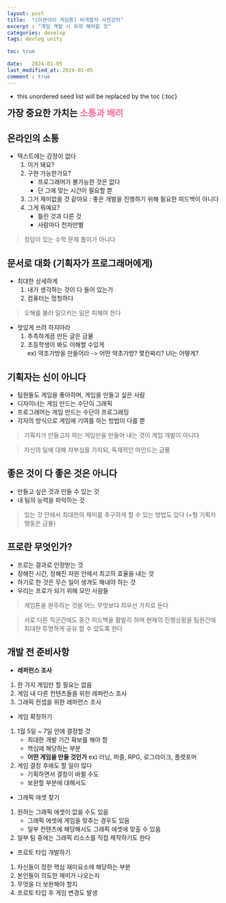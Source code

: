 ```yaml
---
layout: post
title:  "[이븐아이 게임톤] 비개발자 사전강의"
excerpt : "개임 개발 시 유의 해야할 것"
categories: develop
tags: devlog unity

toc: true

date:   2024-01-05
last_modified_at: 2024-01-05
comment : true
---
```


* this unordered seed list will be replaced by the toc
{:toc}  

<span style = "font-size:150%"> __가장 중요한 가치는 <span style="color:#FF6495ED"> 소통과 배려__</span></span>

## 온라인의 소통
 - 텍스트에는 감정이 없다  
    1) 이거 돼요?  
    2) 구현 가능한가요?  
       - 프로그래머가 불가능한 것은 없다  
       - 단 그에 맞는 시간이 필요할 뿐  
    3) 그거 재미없을 것 같아요 : 좋은 개발을 진행하기 위해 필요한 피드백이 아니다    
    4) 그게 뭐예요?  
       - 틀린 것과 다른 것  
       - 사람마다 천차만별  

 > 정답이 있는 수학 문제 풀이가 아니다

## 문서로 대화 (기획자가 프로그래머에게)
 - 최대한 상세하게  
    1) 내가 생각하는 것이 다 들어 있는가  
    2) 컴퓨터는 멍청하다  
 > 오해를 불러 일으키는 일은 피해야 한다  
 - 멋있게 쓰려 하지마라  
    1) 추측하게끔 만든 글은 금물  
    2) 초등학생이 봐도 이해할 수있게  
    ex) 약초가방을 만들어라 -> 어떤 약초가방? 몇칸짜리? UI는 어떻게?  

## 기획자는 신이 아니다  
 - 팀원들도 게임을 좋아하며, 게임을 만들고 싶은 사람  
 - 디자이너는 게임 만드는 수단이 그래픽  
 - 프로그래머는 게임 만드는 수단이 프로그래밍  
 - 각자의 방식으로 게임에 기여를 하는 방법이 다를 뿐  

 > 기획자가 만들고자 하는 게임만을 만들어 내는 것이 게임 개발이 아니다  

 > 자신의 일에 대해 자부심을 가지되, 독재적인 마인드는 금물

## 좋은 것이 다 좋은 것은 아니다
 - 만들고 싶은 것과 만들 수 있는 것
 - 내 팀의 능력을 파악하는 것  

 > 있는 것 안에서 최대한의 재미를 추구하게 할 수 있는 방법도 있다 (+형 기획자 행동은 금물)

## 프로란 무엇인가?
 - 프로는 결과로 인정받는 것  
 - 정해진 시간, 정해진 자원 안에서 최고의 효율을 내는 것  
 - 하기로 한 것은 무슨 일이 생겨도 해내야 하는 것  
 - 우리는 프로가 되기 위해 모인 사람들  

 > 게임톤을 완주하는 것을 어느 무엇보다 최우선 가치로 둔다  

 > 서로 다른 직군간에도 중간 피드백을 활발히 하며 현재의 진행상황을 팀원간에 최대한 투명하게 공유 할 수 있도록 한다

## 개발 전 준비사항
 - __레퍼런스 조사__  
  1) 한 가지 게임만 할 필요는 없음  
  2) 게임 내 다른 컨텐츠들을 위한 레퍼런스 조사  
  3) 그래픽 컨셉을 위한 레퍼런스 조사  

 - 게임 확정하기  
  1) 1월 5일 ~ 7일 안에 결정할 것  
     - 최대한 개발 기간 확보를 해야 함  
     - 핵심에 해당하는 부분  
     - __어떤 게임을 만들 것인가__  ex) 러닝, 퍼즐, RPG, 로그라이크, 플랫포머  
  2) 게임 결정 후에도 할 일이 많다  
     - 기획하면서 결정이 바뀔 수도  
     - 보완할 부분에 대해서도  

 - 그래픽 에셋 찾기  
  1) 원하는 그래픽 에셋이 없을 수도 있음  
     - 그래픽 에셋에 게임을 맞추는 경우도 있음  
     - 일부 컨텐츠에 해당해서도 그래픽 에셋에 맞출 수 있음  
  2) 일부 팀 중에는 그래픽 리소스를 직접 제작하기도 한다  

 - 프로토 타입 개발하기  
  1) 자신들이 정한 핵심 재미요소에 해당하는 부분  
  2) 본인들이 의도한 재미가 나오는지  
  3) 무엇을 더 보완해야 할지  
  4) 프로토 타입 후 게임 변경도 발생


